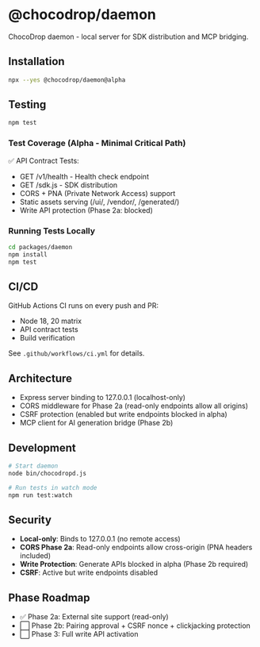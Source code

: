 # @chocodrop/daemon

ChocoDrop daemon - local server for SDK distribution and MCP bridging.

## Installation

```bash
npx --yes @chocodrop/daemon@alpha
```

## Testing

```bash
npm test
```

### Test Coverage (Alpha - Minimal Critical Path)

✅ API Contract Tests:
- GET /v1/health - Health check endpoint
- GET /sdk.js - SDK distribution
- CORS + PNA (Private Network Access) support
- Static assets serving (/ui/, /vendor/, /generated/)
- Write API protection (Phase 2a: blocked)

### Running Tests Locally

```bash
cd packages/daemon
npm install
npm test
```

## CI/CD

GitHub Actions CI runs on every push and PR:
- Node 18, 20 matrix
- API contract tests
- Build verification

See `.github/workflows/ci.yml` for details.

## Architecture

- Express server binding to 127.0.0.1 (localhost-only)
- CORS middleware for Phase 2a (read-only endpoints allow all origins)
- CSRF protection (enabled but write endpoints blocked in alpha)
- MCP client for AI generation bridge (Phase 2b)

## Development

```bash
# Start daemon
node bin/chocodropd.js

# Run tests in watch mode
npm run test:watch
```

## Security

- **Local-only**: Binds to 127.0.0.1 (no remote access)
- **CORS Phase 2a**: Read-only endpoints allow cross-origin (PNA headers included)
- **Write Protection**: Generate APIs blocked in alpha (Phase 2b required)
- **CSRF**: Active but write endpoints disabled

## Phase Roadmap

- ✅ Phase 2a: External site support (read-only)
- ⬜ Phase 2b: Pairing approval + CSRF nonce + clickjacking protection
- ⬜ Phase 3: Full write API activation
